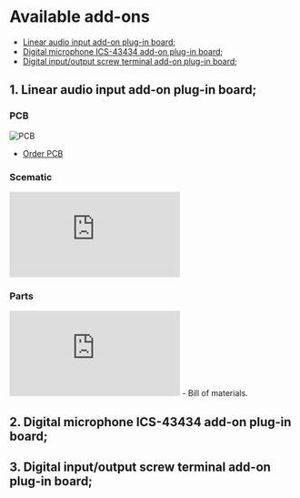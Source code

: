 # Available add-ons

-   <a href=#1>Linear audio input add-on plug-in board</a>;
-   <a href=#2>Digital microphone ICS-43434 add-on plug-in board</a>;
-   <a href=#3>Digital input/output screw terminal add-on plug-in board</a>;

## <p id=1>1. Linear audio input add-on plug-in board;
### PCB
![PCB](https://github.com/srg74/WLED-wemos-shield/blob/master/resources/Add-ons/Linear_input_add-on.jpg)
-   <a href=https://www.pcbway.com/project/shareproject/Audio_input_for_shield_v1_5.html>Order PCB</a>

### Scematic
![Schematic](https://github.com/srg74/WLED-wemos-shield/blob/master/resources/Add-ons/Sound_reactive_add-on.pdf)

### Parts
![BOM](https://github.com/srg74/WLED-wemos-shield/blob/master/resources/Add-ons/BOM.pdf) - Bill of materials.

## 2. Digital microphone ICS-43434 add-on plug-in board;
<p id=2>

## 3. Digital input/output screw terminal add-on plug-in board;
<p id=3>
